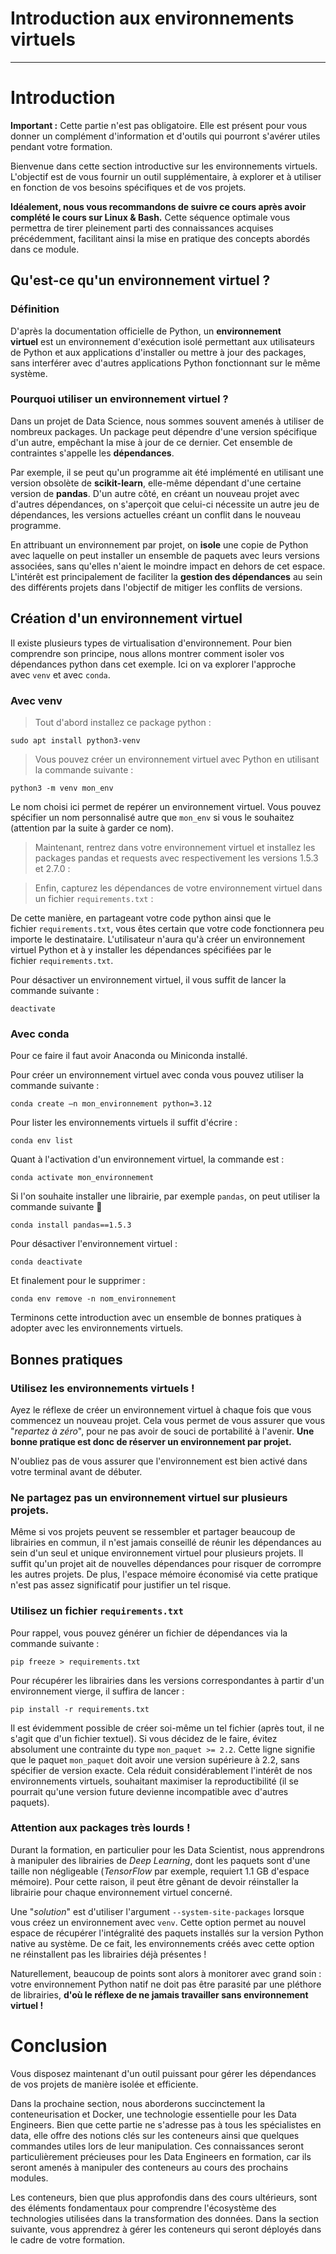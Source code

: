 # Introduction aux environnements virtuels

---

# Introduction

**Important :** Cette partie n'est pas obligatoire. Elle est présent pour vous donner un complément d'information et d'outils qui pourront s'avérer utiles pendant votre formation.

Bienvenue dans cette section introductive sur les environnements virtuels. L'objectif est de vous fournir un outil supplémentaire, à explorer et à utiliser en fonction de vos besoins spécifiques et de vos projets.

**Idéalement, nous vous recommandons de suivre ce cours après avoir complété le cours sur Linux & Bash.** Cette séquence optimale vous permettra de tirer pleinement parti des connaissances acquises précédemment, facilitant ainsi la mise en pratique des concepts abordés dans ce module.

  

## Qu'est-ce qu'un environnement virtuel ?

### Définition

D'après la documentation officielle de Python, un **environnement virtuel** est un environnement d'exécution isolé permettant aux utilisateurs de Python et aux applications d'installer ou mettre à jour des packages, sans interférer avec d'autres applications Python fonctionnant sur le même système.

  

### Pourquoi utiliser un environnement virtuel ?

Dans un projet de Data Science, nous sommes souvent amenés à utiliser de nombreux packages. Un package peut dépendre d'une version spécifique d'un autre, empêchant la mise à jour de ce dernier. Cet ensemble de contraintes s'appelle les **dépendances**.

Par exemple, il se peut qu'un programme ait été implémenté en utilisant une version obsolète de **scikit-learn**, elle-même dépendant d'une certaine version de **pandas**. D'un autre côté, en créant un nouveau projet avec d'autres dépendances, on s'aperçoit que celui-ci nécessite un autre jeu de dépendances, les versions actuelles créant un conflit dans le nouveau programme.

En attribuant un environnement par projet, on **isole** une copie de Python avec laquelle on peut installer un ensemble de paquets avec leurs versions associées, sans qu'elles n'aient le moindre impact en dehors de cet espace. L'intérêt est principalement de faciliter la **gestion des dépendances** au sein des différents projets dans l'objectif de mitiger les conflits de versions.

  

## Création d'un environnement virtuel

Il existe plusieurs types de virtualisation d'environnement. Pour bien comprendre son principe, nous allons montrer comment isoler vos dépendances python dans cet exemple. Ici on va explorer l'approche avec `venv` et avec `conda`.

  

### Avec venv

> Tout d'abord installez ce package python :

```shell
sudo apt install python3-venv
```

> Vous pouvez créer un environnement virtuel avec Python en utilisant la commande suivante :

```shell
python3 -m venv mon_env
```

Le nom choisi ici permet de repérer un environnement virtuel. Vous pouvez spécifier un nom personnalisé autre que `mon_env` si vous le souhaitez (attention par la suite à garder ce nom).

> Maintenant, rentrez dans votre environnement virtuel et installez les packages pandas et requests avec respectivement les versions 1.5.3 et 2.7.0 :

> Enfin, capturez les dépendances de votre environnement virtuel dans un fichier `requirements.txt` :

De cette manière, en partageant votre code python ainsi que le fichier `requirements.txt`, vous êtes certain que votre code fonctionnera peu importe le destinataire. L'utilisateur n'aura qu'à créer un environnement virtuel Python et à y installer les dépendances spécifiées par le fichier `requirements.txt`.

Pour désactiver un environnement virtuel, il vous suffit de lancer la commande suivante :

```shell
deactivate
```

  

### Avec conda

Pour ce faire il faut avoir Anaconda ou Miniconda installé.

Pour créer un environnement virtuel avec conda vous pouvez utiliser la commande suivante :

```shell
conda create –n mon_environnement python=3.12
```

  
Pour lister les environnements virtuels il suffit d'écrire :

```shell
conda env list
```

  
Quant à l'activation d'un environnement virtuel, la commande est :

```shell
conda activate mon_environnement
```

  
Si l'on souhaite installer une librairie, par exemple `pandas`, on peut utiliser la commande suivante :100:

```shell
conda install pandas==1.5.3
```

  
Pour désactiver l'environnement virtuel :

```shell
conda deactivate
```

  
Et finalement pour le supprimer :

```shell
conda env remove -n nom_environnement
```

  
Terminons cette introduction avec un ensemble de bonnes pratiques à adopter avec les environnements virtuels.

  

## Bonnes pratiques

### Utilisez les environnements virtuels !

Ayez le réflexe de créer un environnement virtuel à chaque fois que vous commencez un nouveau projet. Cela vous permet de vous assurer que vous "_repartez à zéro_", pour ne pas avoir de souci de portabilité à l'avenir. **Une bonne pratique est donc de réserver un environnement par projet.**

N'oubliez pas de vous assurer que l'environnement est bien activé dans votre terminal avant de débuter.

  

### Ne partagez pas un environnement virtuel sur plusieurs projets.

Même si vos projets peuvent se ressembler et partager beaucoup de librairies en commun, il n'est jamais conseillé de réunir les dépendances au sein d'un seul et unique environnement virtuel pour plusieurs projets. Il suffit qu'un projet ait de nouvelles dépendances pour risquer de corrompre les autres projets. De plus, l'espace mémoire économisé via cette pratique n'est pas assez significatif pour justifier un tel risque.

  

### Utilisez un fichier `requirements.txt`

Pour rappel, vous pouvez générer un fichier de dépendances via la commande suivante :

```shell
pip freeze > requirements.txt
```

  
Pour récupérer les librairies dans les versions correspondantes à partir d'un environnement vierge, il suffira de lancer :

```shell
pip install -r requirements.txt
```

  
Il est évidemment possible de créer soi-même un tel fichier (après tout, il ne s'agit que d'un fichier textuel). Si vous décidez de le faire, évitez absolument une contrainte du type `mon_paquet >= 2.2`. Cette ligne signifie que le paquet `mon_paquet` doit avoir une version supérieure à 2.2, sans spécifier de version exacte. Cela réduit considérablement l'intérêt de nos environnements virtuels, souhaitant maximiser la reproductibilité (il se pourrait qu'une version future devienne incompatible avec d'autres paquets).

  

### Attention aux packages très lourds !

Durant la formation, en particulier pour les Data Scientist, nous apprendrons à manipuler des librairies de _Deep Learning_, dont les paquets sont d'une taille non négligeable (_TensorFlow_ par exemple, requiert 1.1 GB d'espace mémoire). Pour cette raison, il peut être gênant de devoir réinstaller la librairie pour chaque environnement virtuel concerné.

Une "_solution_" est d'utiliser l'argument `--system-site-packages` lorsque vous créez un environnement avec `venv`. Cette option permet au nouvel espace de récupérer l'intégralité des paquets installés sur la version Python native au système. De ce fait, les environnements créés avec cette option ne réinstallent pas les librairies déjà présentes !

Naturellement, beaucoup de points sont alors à monitorer avec grand soin : votre environnement Python natif ne doit pas être parasité par une pléthore de librairies, **d'où le réflexe de ne jamais travailler sans environnement virtuel !**

  

# Conclusion

Vous disposez maintenant d'un outil puissant pour gérer les dépendances de vos projets de manière isolée et efficiente.

Dans la prochaine section, nous aborderons succinctement la conteneurisation et Docker, une technologie essentielle pour les Data Engineers. Bien que cette partie ne s'adresse pas à tous les spécialistes en data, elle offre des notions clés sur les conteneurs ainsi que quelques commandes utiles lors de leur manipulation. Ces connaissances seront particulièrement précieuses pour les Data Engineers en formation, car ils seront amenés à manipuler des conteneurs au cours des prochains modules.

Les conteneurs, bien que plus approfondis dans des cours ultérieurs, sont des éléments fondamentaux pour comprendre l'écosystème des technologies utilisées dans la transformation des données. Dans la section suivante, vous apprendrez à gérer les conteneurs qui seront déployés dans le cadre de votre formation.

